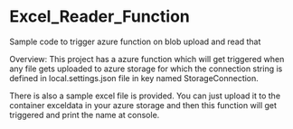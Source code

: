 # Excel_Reader_Function
Sample code to trigger azure function on blob upload and read that

Overview:
This project has a azure function which will get triggered when any file gets uploaded to azure storage for which the 
connection string is defined in local.settings.json file in key named StorageConnection.

There is also a sample excel file is provided. You can just upload it to the container exceldata in your azure storage
and then this function will get triggered and print the name at console.
